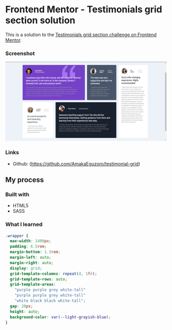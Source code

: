 # Frontend Mentor - Testimonials grid section solution

This is a solution to the [Testimonials grid section challenge on Frontend Mentor](https://www.frontendmentor.io/challenges/testimonials-grid-section-Nnw6J7Un7).

### Screenshot

![Alt Text](./images/testimonials-grid.png)

### Links

- Github: (https://github.com/AmakaEguzoro/testimonial-grid)

## My process

### Built with

- HTML5
- SASS

### What I learned

```css
.wrapper {
  max-width: 1400px;
  padding: 6.5rem;
  margin-bottom: 1.3rem;
  margin-left: auto;
  margin-right: auto;
  display: grid;
  grid-template-columns: repeat(4, 1fr);
  grid-template-rows: auto;
  grid-template-areas:
    "purple purple grey white-tall"
    "purple purple grey white-tall"
    "white black black white-tall";
  gap: 20px;
  height: auto;
  background-color: var(--light-grayish-blue);
}
```
